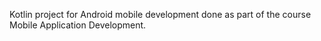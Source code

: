 Kotlin project for Android mobile development done as part of the course Mobile Application Development. 

